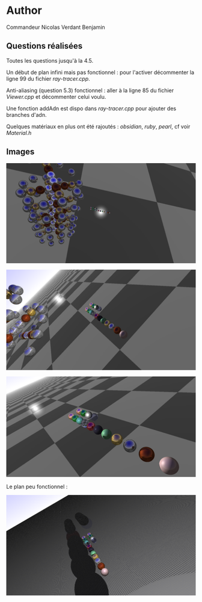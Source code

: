 # Author

Commandeur Nicolas
Verdant Benjamin

## Questions réalisées

Toutes les questions jusqu'à la 4.5.

Un début de plan infini mais pas fonctionnel : pour l'activer décommenter la ligne 99 du fichier *ray-tracer.cpp*.

Anti-aliasing (question 5.3) fonctionnel : aller à la ligne 85 du fichier *Viewer.cpp* et décommenter celui voulu.

Une fonction addAdn est dispo dans *ray-tracer.cpp* pour ajouter des branches d'adn.

Quelques matériaux en plus ont été rajoutés : *obsidian*, *ruby*, *pearl*, cf voir *Material.h*

## Images 

![alt](out.png)

![alt](out2.png)

![alt](out3.png)

Le plan peu fonctionnel :

![alt](out4.png)
